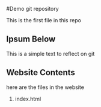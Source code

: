 #Demo git repository

This is the first file in this repo

## Ipsum Below

This is a simple text to reflect on git 

## Website Contents

here are the files in the website

1. index.html 